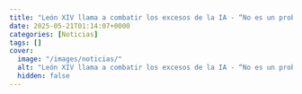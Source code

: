 ```yaml
---
title: "León XIV llama a combatir los excesos de la IA - “No es un problema católico, es un problema humano”"
date: 2025-05-21T01:14:07+0000
categories: [Noticias]
tags: []
cover:
  image: "/images/noticias/"
  alt: "León XIV llama a combatir los excesos de la IA - “No es un problema católico, es un problema humano”"
  hidden: false
---
```



